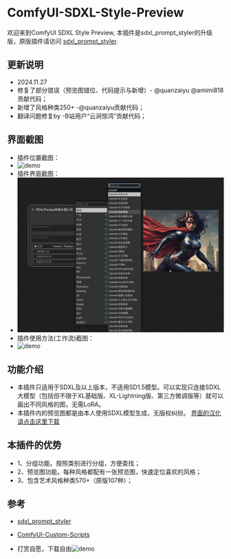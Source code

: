 # ComfyUI-SDXL-Style-Preview
欢迎来到ComfyUI SDXL Style Preview, 本插件是sdxl_prompt_styler的升级版，原版插件请访问 [sdxl_prompt_styler](https://github.com/twri/sdxl_prompt_styler).
## 更新说明
- 2024.11.27
- 修复了部分错误（预览图错位、代码提示与新增）- @quanzaiyu  @amimi818 贡献代码；
- 新增了风格种类250+ -@quanzaiyu贡献代码；
- 翻译问题修复by -B站用户“云涧惊鸿”贡献代码；
## 界面截图
- 插件位置截图：
- ![demo](./assets/screen-1.png)
- 插件界面截图：
- ![demo](./assets/screen-2.png)
- 插件使用方法(工作流)截图：
- ![demo](./assets/screen-3.png)
## 功能介绍
- 本插件只适用于SDXL及以上版本，不适用SD1.5模型。可以实现只连接SDXL大模型（包括但不限于XL基础版、XL-Lightning版、第三方微调版等）就可以画出不同风格的图，无需LoRA。
- 本插件内的预览图都是由本人使用SDXL模型生成，无版权纠纷。 [界面的汉化请点击这里下载](https://pan.quark.cn/s/a0e2d7393be1)
## 本插件的优势
- 1、分组功能。按照类别进行分组，方便查找；
- 2、预览图功能。每种风格都配有一张预览图，快速定位喜欢的风格；
- 3、包含艺术风格种类570+（原版107种）；

## 参考
- [sdxl_prompt_styler](https://github.com/twri/sdxl_prompt_styler)
- [ComfyUI-Custom-Scripts](https://github.com/pythongosssss/ComfyUI-Custom-Scripts)

- 打赏自愿，下载自由![demo](./assets/赞赏码.png)
